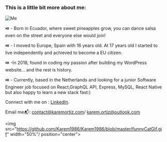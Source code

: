 ### This is a little bit more about me:

![Me](https://github.com/Karem1986/karemortiz/blob/master/ezgif.com-gif-maker%20(1).gif)

⏯️ - Born in Ecuador, where sweet pineapples grow, you can dance salsa even on the street and everyone else would join!

⏯️ - I moved to Europe, Spain with 16 years old. At 17 years old I started to live independently and achieved to become a EU citizen. 

⏯️ -In 2018, found in coding my passion after building my WordPress website... and the rest is history.

⏯️ - Currently, based in the Netherlands and looking for a junior Software Engineer job focused on React,GraphQL API, Express, MySQL, React Native but also happy to learn a new stack fast:)

Connect with me on : [LinkedIn](https://www.linkedin.com/in/karemortiz/). 

Email me📬:  contact@karemortiz.com/ karem.ortiz@outlook.com

<img src="https://github.com/Karem1986/Karem1986/blob/master/funnyCatGif.gif" width="50%"/ position="center">   

